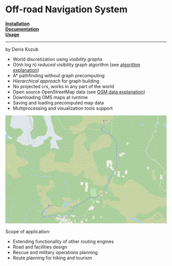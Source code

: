 # Off-road Navigation System
[__Installation__](https://denikozub.github.io/Offroad-routing-engine/#installation)  
[__Documentation__](https://denikozub.github.io/Offroad-routing-engine/#documentation)  
[__Usage__](https://denikozub.github.io/Offroad-routing-engine/#usage)  
___
by Denis Kozub
- World discretization using _visibility graphs_
- O(nh log n) _reduced_ visibility graph algorithm (see [algorithm explanation](https://github.com/Denikozub/Offroad-routing-engine/blob/main/docs/algorithm.pdf))
- A* pathfinding without graph precomputing
- _Hierarchical approach_ for graph building
- No projected crs, works in any part of the world
- Open source OpenStreetMap data (see [OSM data explanation](https://github.com/Denikozub/Offroad-routing-engine/blob/main/docs/OSM_data.ipynb))
- Downloading OMS maps at runtime
- Saving and loading precomputed map data
- Multiprocessing and visualization tools support

<img src="docs/Route.png" alt="" width="800"/>

Scope of application:
- Extending functionality of other routing engines
- Road and facilities design
- Rescue and military operations planning
- Route planning for hiking and tourism
